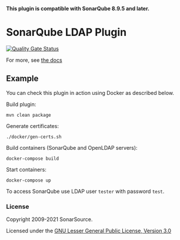 **This plugin is compatible with SonarQube 8.9.5 and later.**


SonarQube LDAP Plugin
=====================
[![Quality Gate Status](https://next.sonarqube.com/sonarqube/api/project_badges/measure?project=org.sonarsource.ldap%3Asonar-ldap&metric=alert_status)](https://next.sonarqube.com/sonarqube/dashboard?id=org.sonarsource.ldap%3Asonar-ldap)

For more, see [the docs](http://docs.sonarqube.org/display/PLUG/LDAP+Plugin)


## Example

You can check this plugin in action using Docker as described below.

Build plugin:

    mvn clean package

Generate certificates:

    ./docker/gen-certs.sh

Build containers (SonarQube and OpenLDAP servers):

    docker-compose build

Start containers:

    docker-compose up

To access SonarQube use LDAP user `tester` with password `test`.

### License

Copyright 2009-2021 SonarSource.

Licensed under the [GNU Lesser General Public License, Version 3.0](http://www.gnu.org/licenses/lgpl.txt)
